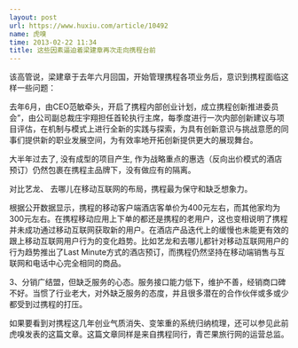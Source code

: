 ```yaml
---
layout: post
url: https://www.huxiu.com/article/10492
name: 虎嗅
time: 2013-02-22 11:34
title: 这些因素逼迫着梁建章再次走向携程台前
---
```

该高管说，梁建章于去年六月回国，开始管理携程各项业务后，意识到携程面临这样一些问题：

去年6月，由CEO范敏牵头，开启了携程内部创业计划，成立携程创新推进委员会”，由公司副总裁庄宇翔担任首轮执行主席，每季度进行一次内部创新建议与项目评估，在机制与模式上进行全新的实践与探索，为具有创新意识与挑战意愿的同事们提供新的职业发展空间，为有效率地开拓创新提供更大的展现舞台。

大半年过去了, 没有成型的项目产生, 作为战略重点的惠选（反向出价模式的酒店预订）仍然包裹在携程主品牌下，没有做应有的隔离。

对比艺龙、 去哪儿在移动互联网的布局，携程最为保守和缺乏想象力。

根据公开数据显示，携程的移动客户端酒店客单价为400元左右，而其他家均为300元左右。在携程移动应用上下单的都还是携程的老用户，这也变相说明了携程并未成功通过移动互联网获取新的用户。在酒店产品迭代上的缓慢也未能更有效的跟上移动互联网用户行为的变化趋势。比如艺龙和去哪儿都针对移动互联网用户的行为趋势推出了Last Minute方式的酒店预订，而携程仍然坚持在移动端销售与互联网和电话中心完全相同的商品。

3、分销广结盟，但缺乏服务的心态。服务接口能力低下，维护不善，经销商口碑不好。当惯了行业老大，对外缺乏服务的态度，并且很多潜在的合作伙伴或多或少都受到过携程的打压。

如果要看到对携程这几年创业气质消失、变笨重的系统归纳梳理，还可以参见此前虎嗅发表的这篇文章。这篇文章同样是来自携程同行，青芒果旅行网的运营总监。


